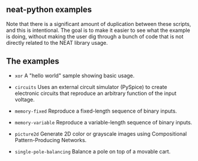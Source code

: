 ## neat-python examples ##

Note that there is a significant amount of duplication between these scripts, and this is intentional.  The goal is to 
make it easier to see what the example is doing, without making the user dig through a bunch of code that is not 
directly related to the NEAT library usage.

## The examples ##

* `xor` A "hello world" sample showing basic usage.

* `circuits` Uses an external circuit simulator (PySpice) to create electronic circuits that reproduce an arbitrary function of the input voltage.

* `memory-fixed` Reproduce a fixed-length sequence of binary inputs.    

* `memory-variable` Reproduce a variable-length sequence of binary inputs.

* `picture2d` Generate 2D color or grayscale images using Compositional Pattern-Producing Networks.

* `single-pole-balancing` Balance a pole on top of a movable cart.